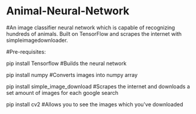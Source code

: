 # Animal-Neural-Network

#An image classifier neural network which is capable of recognizing hundreds of animals. Built on TensorFlow and scrapes the internet with simpleimagedownloader.

#Pre-requisites:

pip install Tensorflow
#Builds the neural network

pip install numpy
#Converts images into numpy array

pip install simple_image_download
#Scrapes the internet and downloads a set amount of images for each google search

pip install cv2
#Allows you to see the images which you've downloaded
